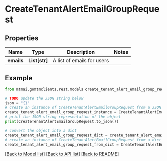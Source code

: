 # CreateTenantAlertEmailGroupRequest


## Properties

Name | Type | Description | Notes
------------ | ------------- | ------------- | -------------
**emails** | **List[str]** | A list of emails for users | 

## Example

```python
from mtmai.gomtmclients.rest.models.create_tenant_alert_email_group_request import CreateTenantAlertEmailGroupRequest

# TODO update the JSON string below
json = "{}"
# create an instance of CreateTenantAlertEmailGroupRequest from a JSON string
create_tenant_alert_email_group_request_instance = CreateTenantAlertEmailGroupRequest.from_json(json)
# print the JSON string representation of the object
print(CreateTenantAlertEmailGroupRequest.to_json())

# convert the object into a dict
create_tenant_alert_email_group_request_dict = create_tenant_alert_email_group_request_instance.to_dict()
# create an instance of CreateTenantAlertEmailGroupRequest from a dict
create_tenant_alert_email_group_request_from_dict = CreateTenantAlertEmailGroupRequest.from_dict(create_tenant_alert_email_group_request_dict)
```
[[Back to Model list]](../README.md#documentation-for-models) [[Back to API list]](../README.md#documentation-for-api-endpoints) [[Back to README]](../README.md)


